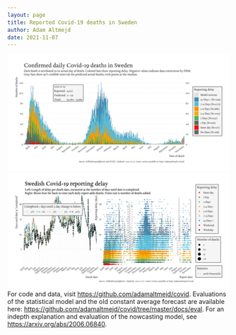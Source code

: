 ```yaml
---
layout: page
title: Reported Covid-19 deaths in Sweden
author: Adam Altmejd
date: 2021-11-07
---
```


![Graph of Swedish Covid-19 deaths with reporting delay.](deaths_lag_sweden_2021-11-07.png "Swedish Covid-19 deaths.")
![Graph of Swedish Covid-19 reporting delay in daily deaths.](lag_trend_sweden_2021-11-07.png "Trend in Swedish Covid-19 mortality reporting delay.")
For code and data, visit <https://github.com/adamaltmejd/covid>.
Evaluations of the statistical model and the old constant average forecast are available here: <https://github.com/adamaltmejd/covid/tree/master/docs/eval>.
For an indepth explanation and evaluation of the nowcasting model, see <https://arxiv.org/abs/2006.06840>.
